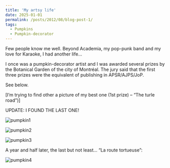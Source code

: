 ```yaml
---
title: 'My artsy life'
date: 2025-01-01
permalink: /posts/2012/08/blog-post-1/
tags:
  - Pumpkins
  - Pumpkin-decorator
---
```


Few people know me well. Beyond Academia, my pop-punk band and my love for Karaoke, I had another life…

I once was a pumpkin-decorator artist and I was awarded several prizes by the Botanical Garden of the city of Montréal. The jury said that the first three prizes were the equivalent of publishing in APSR/AJPS/JoP.

See below.

[I’m trying to find other a picture of my best one (1st prize) – “The turle road”)]

UPDATE: I FOUND THE LAST ONE!

![pumpkin1](http://jfdaoust.com/images/pumpkin1.png)

![pumpkin2](http://jfdaoust.com/images/pumpkin2.png)

![pumpkin3](http://jfdaoust.com/images/pumpkin3.png)


A year and half later, the last but not least… “La route tortueuse”:

![pumpkin4](http://jfdaoust.com/images/pumpkin4.png)
